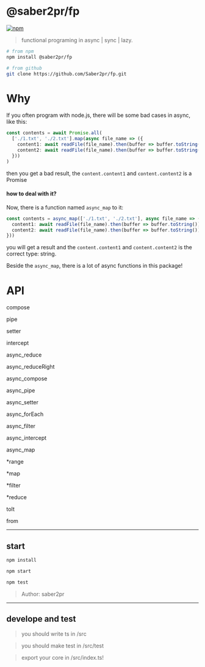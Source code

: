# @saber2pr/fp

[![npm](https://img.shields.io/npm/v/@saber2pr/fp.svg?color=%237712c9)](https://www.npmjs.com/package/@saber2pr/fp)

> functional programing in async | sync | lazy.

```bash
# from npm
npm install @saber2pr/fp

# from github
git clone https://github.com/Saber2pr/fp.git
```

# Why

If you often program with node.js, there will be some bad cases in async, like this:

```ts
const contents = await Promise.all(
  ['./1.txt', './2.txt'].map(async file_name => ({
    content1: await readFile(file_name).then(buffer => buffer.toString()),
    content2: await readFile(file_name).then(buffer => buffer.toString())
  }))
)
```

then you get a bad result, the `content.content1` and `content.content2` is a Promise

#### how to deal with it?

Now, there is a function named `async_map` to it:

```ts
const contents = async_map(['./1.txt', './2.txt'], async file_name => ({
  content1: await readFile(file_name).then(buffer => buffer.toString()),
  content2: await readFile(file_name).then(buffer => buffer.toString())
}))
```

you will get a result and the `content.content1` and `content.content2` is the correct type: string.

Beside the `async_map`, there is a lot of async functions in this package!

# API

compose

pipe

setter

intercept

async_reduce

async_reduceRight

async_compose

async_pipe

async_setter

async_forEach

async_filter

async_intercept

async_map

\*range

\*map

\*filter

\*reduce

toIt

from

---

## start

```bash
npm install
```

```bash
npm start

npm test

```

> Author: saber2pr

---

## develope and test

> you should write ts in /src

> you should make test in /src/test

> export your core in /src/index.ts!
